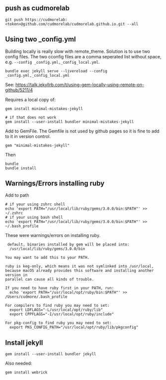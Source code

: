 ## push as cudmorelab

```
git push https://cudmorelab:<token>@github.com/cudmorelab/cudmorelab.github.io.git --all
```

## Using two _config.yml

Building locally is really slow with remote_theme. Solution is to use two config files. The two cconfig files are a comma seperated list without space, e.g. `--config _config.yml,_config_local.yml`.

```
bundle exec jekyll serve --livereload --config _config.yml,_config_local.yml
```

See: https://talk.jekyllrb.com/t/using-gem-locally-using-remote-on-github/5211/4

Requires a local copy of:

```
gem install minimal-mistakes-jekyll

# if that does not work
gem install --user-install bundler minimal-mistakes-jekyll
```

Add to GemFile. The Gemfile is not used by github pages so it is fine to add to it in version control.

```
gem "minimal-mistakes-jekyll"
```

Then

```
bundle
bundle install
```

## Warnings/Errors installing ruby

Add to path

```
# if your using zshrc shell
echo 'export PATH="/usr/local/lib/ruby/gems/3.0.0/bin:$PATH"' >> ~/.zshrc
# if your using bash shell
echo 'export PATH="/usr/local/lib/ruby/gems/3.0.0/bin:$PATH"' >> ~/.bash_profile
```

These were warnings/errors on installing ruby.

```
 default, binaries installed by gem will be placed into:
  /usr/local/lib/ruby/gems/3.0.0/bin

You may want to add this to your PATH.

ruby is keg-only, which means it was not symlinked into /usr/local,
because macOS already provides this software and installing another version in
parallel can cause all kinds of trouble.

If you need to have ruby first in your PATH, run:
  echo 'export PATH="/usr/local/opt/ruby/bin:$PATH"' >> /Users/cudmore/.bash_profile

For compilers to find ruby you may need to set:
  export LDFLAGS="-L/usr/local/opt/ruby/lib"
  export CPPFLAGS="-I/usr/local/opt/ruby/include"

For pkg-config to find ruby you may need to set:
  export PKG_CONFIG_PATH="/usr/local/opt/ruby/lib/pkgconfig"
```

## Install jekyll

```
gem install --user-install bundler jekyll
```

Also needed:

```
gem install webrick
```
